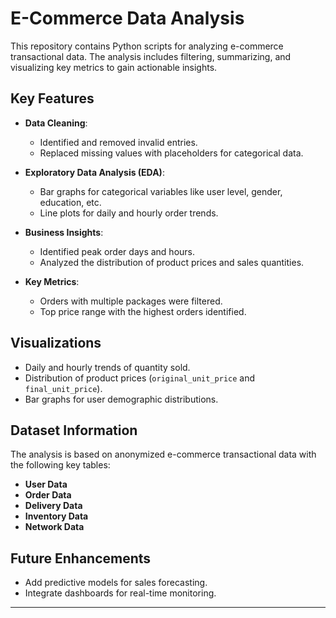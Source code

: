# E-Commerce Data Analysis

This repository contains Python scripts for analyzing e-commerce transactional data. The analysis includes filtering, summarizing, and visualizing key metrics to gain actionable insights. 

## Key Features

- **Data Cleaning**: 
  - Identified and removed invalid entries.
  - Replaced missing values with placeholders for categorical data.
  
- **Exploratory Data Analysis (EDA)**:
  - Bar graphs for categorical variables like user level, gender, education, etc.
  - Line plots for daily and hourly order trends.

- **Business Insights**:
  - Identified peak order days and hours.
  - Analyzed the distribution of product prices and sales quantities.

- **Key Metrics**:
  - Orders with multiple packages were filtered.
  - Top price range with the highest orders identified.

## Visualizations
- Daily and hourly trends of quantity sold.
- Distribution of product prices (`original_unit_price` and `final_unit_price`).
- Bar graphs for user demographic distributions.


## Dataset Information
The analysis is based on anonymized e-commerce transactional data with the following key tables:
- **User Data**
- **Order Data**
- **Delivery Data**
- **Inventory Data**
- **Network Data**

## Future Enhancements
- Add predictive models for sales forecasting.
- Integrate dashboards for real-time monitoring.

---

